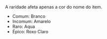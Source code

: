 A raridade afeta apenas a cor do nome do item.
* Comum: Branco
* Incomum: Amarelo
* Raro: Aqua
* Épico: Roxo Claro